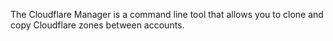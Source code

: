 The Cloudflare Manager is a command line tool that allows you to clone and copy Cloudflare zones between accounts. 

